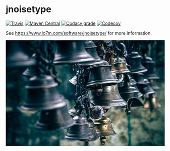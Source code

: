 jnoisetype
===

[![Travis](https://img.shields.io/travis/io7m/jnoisetype.png?style=flat-square)](https://travis-ci.org/io7m/jnoisetype)
[![Maven Central](https://img.shields.io/maven-central/v/com.io7m.jnoisetype/com.io7m.jnoisetype.png?style=flat-square)](http://search.maven.org/#search%7Cga%7C1%7Cg%3A%22com.io7m.jnoisetype%22)
[![Codacy grade](https://img.shields.io/codacy/grade/2bab1f947e904440aad774d307955307.png?style=flat-square)](https://www.codacy.com/app/github_79/jnoisetype)
[![Codecov](https://img.shields.io/codecov/c/github/io7m/jnoisetype.png?style=flat-square)](https://codecov.io/gh/io7m/jnoisetype)

See https://www.io7m.com/software/jnoisetype/ for more information.

![jnoisetype](./src/site/resources/jnoisetype.jpg?raw=true)
